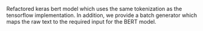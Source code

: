 Refactored keras bert model which uses the same tokenization as the tensorflow implementation. In addition, we provide a batch generator which maps the raw text to the required input for the BERT model. 
